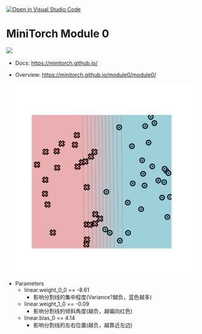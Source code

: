 [![Open in Visual Studio Code](https://classroom.github.com/assets/open-in-vscode-2e0aaae1b6195c2367325f4f02e2d04e9abb55f0b24a779b69b11b9e10269abc.svg)](https://classroom.github.com/online_ide?assignment_repo_id=15793030&assignment_repo_type=AssignmentRepo)
# MiniTorch Module 0

<img src="https://minitorch.github.io/minitorch.svg" width="50%">

* Docs: https://minitorch.github.io/

* Overview: https://minitorch.github.io/module0/module0/

<img src="newplot.png"> <br>
- Parameters
  - linear.weight_0_0 == -8.61
    - 影响分割线的集中程度(Variance?越负，蓝色越多)
  - linear.weight_1_0 == -0.09
    - 影响分割线的倾斜角度(越负，越偏向红色)
  - linear.bias_0 == 4.14
    - 影响分割线的左右位置(越负，越靠近左边)